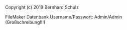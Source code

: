 Copyright (c) 2019 Bernhard Schulz

FileMaker Datenbank Username/Passwort: Admin/Admin (Großschreibung!!!)